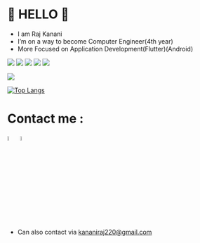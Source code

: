 
# 🙏   HELLO 	🙏

 - I am Raj Kanani 
 - I’m on a way to become Computer Engineer(4th year)
 -  More Focused on Application Development(Flutter)(Android)



![](https://img.shields.io/badge/Language-Java-informational?style=flat&logo=<LOGO_NAME>&logoColor=white&color=2bbc8a)
![](https://img.shields.io/badge/Language-python-informational?style=flat&logo=<LOGO_NAME>&logoColor=white&color=2bbc8a)
![](https://img.shields.io/badge/Database-Firebase-informational?style=flat&logo=<LOGO_NAME>&logoColor=white&color=2bbc8a)
![](https://img.shields.io/badge/MobileDev-Flutter-informational?style=flat&logo=<LOGO_NAME>&logoColor=white&color=2bbc8a)
![](https://img.shields.io/badge/MobileDev-Android-informational?style=flat&logo=<LOGO_NAME>&logoColor=white&color=2bbc8a)

<img src = "https://github-readme-stats.vercel.app/api?username=kananiraj&&show_icons=true&title_color=ffffff&icon_color=bb2acf&text_color=daf7dc&bg_color=151515">

[![Top Langs](https://github-readme-stats.vercel.app/api/top-langs/?username=kananiraj&layout=compact)](https://github.com/anuraghazra/github-readme-stats)

# Contact me :
<a href ="https://www.linkedin.com/in/raj-kanani-23005b183"><img src="https://www.vectorico.com/wp-content/uploads/2018/02/LinkedIn-Icon-Square-300x300.png" width="5%" ></a>
<a href ="https://instagram.com/raj_kanan_i?igshid=aouwpttey420"><img src="https://parentzone.org.uk/sites/default/files/Instagram%20logo.jpg" width="5%" ></a>
 - Can also contact via kananiraj220@gmail.com

